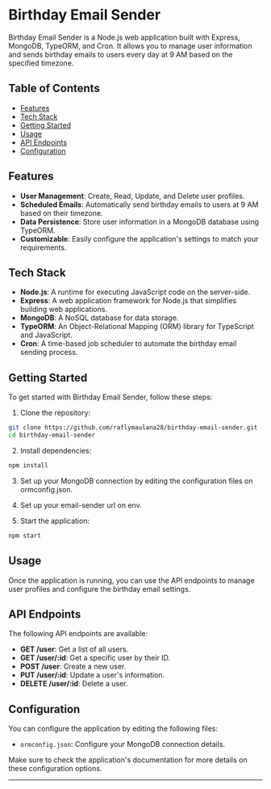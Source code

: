 # Birthday Email Sender

Birthday Email Sender is a Node.js web application built with Express, MongoDB, TypeORM, and Cron. It allows you to manage user information and sends birthday emails to users every day at 9 AM based on the specified timezone.

## Table of Contents

- [Features](#features)
- [Tech Stack](#tech-stack)
- [Getting Started](#getting-started)
- [Usage](#usage)
- [API Endpoints](#api-endpoints)
- [Configuration](#configuration)

## Features

- **User Management**: Create, Read, Update, and Delete user profiles.
- **Scheduled Emails**: Automatically send birthday emails to users at 9 AM based on their timezone.
- **Data Persistence**: Store user information in a MongoDB database using TypeORM.
- **Customizable**: Easily configure the application's settings to match your requirements.

## Tech Stack

- **Node.js**: A runtime for executing JavaScript code on the server-side.
- **Express**: A web application framework for Node.js that simplifies building web applications.
- **MongoDB**: A NoSQL database for data storage.
- **TypeORM**: An Object-Relational Mapping (ORM) library for TypeScript and JavaScript.
- **Cron**: A time-based job scheduler to automate the birthday email sending process.

## Getting Started

To get started with Birthday Email Sender, follow these steps:

1. Clone the repository:

```bash
git clone https://github.com/raflymaulana28/birthday-email-sender.git
cd birthday-email-sender
```

2. Install dependencies:

```bash
npm install
```

3. Set up your MongoDB connection by editing the configuration files on ormconfig.json.

4. Set up your email-sender url on env.

5. Start the application:

```bash
npm start
```

## Usage

Once the application is running, you can use the API endpoints to manage user profiles and configure the birthday email settings.

## API Endpoints

The following API endpoints are available:

- **GET /user**: Get a list of all users.
- **GET /user/:id**: Get a specific user by their ID.
- **POST /user**: Create a new user.
- **PUT /user/:id**: Update a user's information.
- **DELETE /user/:id**: Delete a user.

## Configuration

You can configure the application by editing the following files:

- `ormconfig.json`: Configure your MongoDB connection details.

Make sure to check the application's documentation for more details on these configuration options.

---
